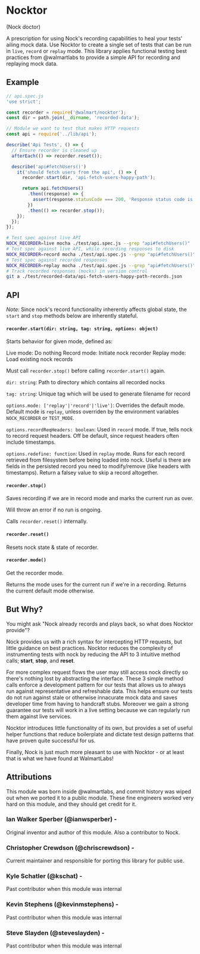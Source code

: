 Nocktor
====
(Nock doctor)

A prescription for using Nock's recording capabilities to heal your tests' ailing mock data. Use Nocktor to create a single set of tests that can be run in `live`, `record` or `replay` mode. This library applies functional testing best practices from @walmartlabs to provide a simple API for recording and replaying mock data.

## Example

```js
// api.spec.js
'use strict';

const recorder = require('@walmart/nocktor');
const dir = path.join(__dirname, 'recorded-data');

// Module we want to test that makes HTTP requests
const api = require('../lib/api');

describe('Api Tests', () => {
  // Ensure recorder is cleaned up
  afterEach(() => recorder.reset());

  describe('api#fetchUsers()')
    it('should fetch users from the api', () => {
      recorder.start(dir, 'api-fetch-users-happy-path');

      return api.fetchUsers()
        .then((response) => {
          assert(response.statusCode === 200, 'Response status code is not `200`');
        })
        .then(() => recorder.stop());
    });
  });
});
```

```sh
# Test spec against live API
NOCK_RECORDER=live mocha ./test/api.spec.js --grep "api#fetchUsers()"
# Test spec against live API, while recording responses to disk
NOCK_RECORDER=record mocha ./test/api.spec.js --grep "api#fetchUsers()"
# Test spec against recorded responses
NOCK_RECORDER=replay mocha ./test/api.spec.js --grep "api#fetchUsers()"
# Track recorded responses (mocks) in version control
git a ./test/recorded-data/api-fetch-users-happy-path-records.json
```

## API

_Note:_ Since nock's record functionality inherently affects global state, the `start` and `stop` methods below are inherently stateful.

#### `recorder.start(dir: string, tag: string, options: object)`

Starts behavior for given mode, defined as:

Live mode: Do nothing
Record mode: Initiate nock recorder
Replay mode: Load existing nock records

Must call `recorder.stop()` before calling `recorder.start()` again.

`dir: string`: Path to directory which contains all recorded nocks

`tag: string`: Unique tag which will be used to generate filename for record

`options.mode: ['replay'|'record'|'live']`: Overrides the default mode. Default mode is `replay`, unless overriden by the environment variables `NOCK_RECORDER` or `TEST_MODE`.

`options.recordReqHeaders: boolean`: Used in `record` mode. If true, tells nock to record request headers. Off be default, since request headers often include timestamps.

`options.redefine: function`: Used in `replay` mode. Runs for each record retrieved from filesystem before being loaded into nock. Useful is there are fields in the persisted record you need to modify/remove (like headers with timestamps). Return a falsey value to skip a record altogether.

#### `recorder.stop()`

Saves recording if we are in record mode and marks the current run as over.

Will throw an error if no run is ongoing.

Calls `recorder.reset()` internally.

#### `recorder.reset()`

Resets nock state & state of recorder.

#### `recorder.mode()`

Get the recorder mode.

Returns the mode uses for the current run if we're in a recording. Returns the current default mode otherwise.

## But Why?

You might ask "Nock already records and plays back, so what does Nocktor provide"?

Nock provides us with a rich syntax for intercepting HTTP requests, but little guidance on best practices. Nocktor reduces the complexity of instrumenting tests with nock by reducing the API to 3 intuitive method calls; **start**, **stop**, and **reset**.

For more complex request flows the user may still access nock directly so there's nothing lost by abstracting the interface. These 3 simple method calls enforce a development pattern for our tests that allows us to always run against representative and refreshable data. This helps ensure our tests do not run against stale or otherwise innacurate mock data and saves developer time from having to handcraft stubs. Moreover we gain a strong guarantee our tests will work in a live setting because we can regularly run them against live services.

Nocktor introduces little functionality of its own, but provides a set of useful helper functions that reduce boilerplate and dictate test design patterns that have proven quite successful for us.

Finally, Nock is just much more pleasant to use with Nocktor - or at least that is what we have found at WalmartLabs!

## Attributions
This module was born inside @walmartlabs, and commit history was wiped out when we ported it to a public module.
These fine engineers worked very hard on this module, and they should get credit for it.

### Ian Walker Sperber (@ianwsperber) -
Original inventor and author of this module. Also a contributor to Nock.

### Christopher Crewdson (@chriscrewdson) -
Current maintainer and responsible for porting this library for public use.

### Kyle Schatler (@kschat) -
Past contributor when this module was internal

### Kevin Stephens (@kevinmstephens) -
Past contributor when this module was internal

### Steve Slayden (@steveslayden) -
Past contributor when this module was internal
